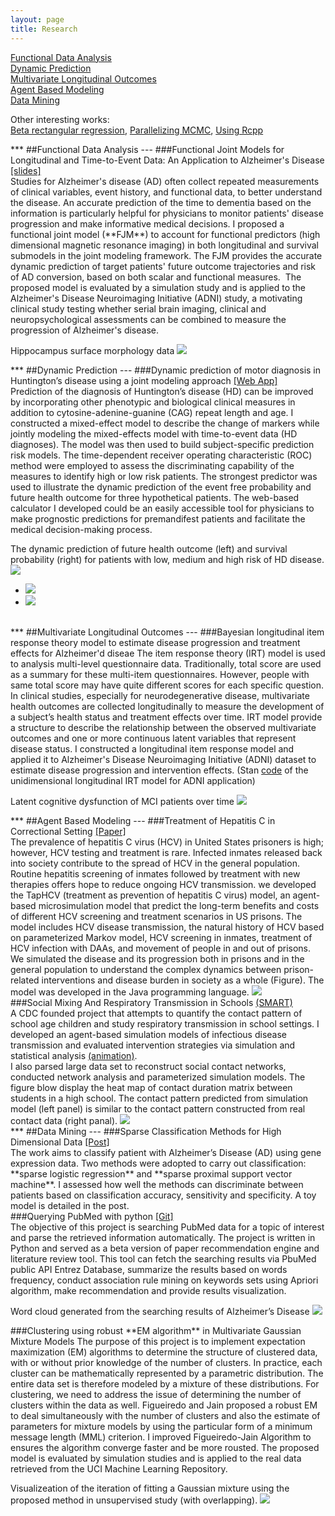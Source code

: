 ```yaml
---
layout: page
title: Research
---
```


[Functional Data Analysis](#FDA)<br>
[Dynamic Prediction](#DP)<br>
[Multivariate Longitudinal Outcomes](#MLT)<br>
[Agent Based Modeling](#ABM)<br>
[Data Mining](#DM)<br>

Other interesting works: <br>
<a href="{{ site.url }}/2016/04/Beta-Regression/" target="_blank">Beta rectangular regression</a>, 
<a href="{{ site.url }}/2016/10/Parallelizing-MCMC/" target="_blank">Parallelizing MCMC</a>, 
<a href="https://github.com/kan-li/Rcpp-arms.git" target="_blank">Using Rcpp</a>

<span id="FDA">
***
##Functional Data Analysis
---
</span>

<span id="FJM">
###Functional Joint Models for Longitudinal and Time-to-Event Data: An Application to Alzheimer's Disease <a href="files/2016JSM.pdf" target="_blank">[slides]</a> <br>
Studies for Alzheimer's disease (AD) often collect repeated measurements of clinical variables, event history, and functional data, to better understand the disease. An accurate prediction of the time to dementia based on the information is particularly helpful for physicians to monitor patients' disease progression and make informative medical decisions. I proposed a functional joint model (**FJM**) to account for functional predictors (high dimensional magnetic resonance imaging) in both longitudinal and survival submodels in the joint modeling framework. The FJM provides the accurate dynamic prediction of target patients' future outcome trajectories and risk of AD conversion, based on both scalar and functional measures.  The proposed model is evaluated by a simulation study and is applied to the Alzheimer's Disease Neuroimaging Initiative (ADNI) study, a motivating clinical study testing whether serial brain imaging, clinical and neuropsychological assessments can be combined to measure the progression of Alzheimer's disease.

Hippocampus surface morphology data
<img src="files/Hippo_HRD.png" id="mainImg0" class="mainImgStyle">
</span>
<br>


<span id="DP">
***
##Dynamic Prediction
---
</span>

<span id="PREDICT_HD">
###Dynamic prediction of motor diagnosis in Huntington’s disease using a joint modeling approach <a href="https://kanli.shinyapps.io/HD_prediction/" target="_blank">[Web App]</a> <br>
Prediction of the diagnosis of Huntington’s disease (HD) can be improved by incorporating other phenotypic and biological clinical measures in addition to cytosine-adenine-guanine (CAG) repeat length and age. I constructed a mixed-effect model to describe the change of markers while jointly modeling the mixed-effects model with time-to-event data (HD diagnoses). The model was then used to build subject-specific prediction risk models. The time-dependent receiver operating characteristic (ROC) method were employed to assess the discriminating capability of the measures to identify high or low risk patients. The strongest predictor was used to illustrate the dynamic prediction of the event free probability and future health outcome for three hypothetical patients. The web-based calculator I developed could be an easily accessible tool for physicians to make prognostic predictions for premandifest patients and facilitate the medical decision-making process.

The dynamic prediction of future health outcome (left) and survival probability (right) for patients with low, medium and high risk of HD disease.
<img src="files/PREDIC_HD_fig2.png" id="mainImg1" class="mainImgStyle">
<div id="div1" onclick="changeImg(event,'mainImg1')" class="imgStyle">
	<ul class="imgStyle"> 
	   	<li class="imgStyle"><img src="files/PREDIC_HD_fig2.png"/></li>
	    <li class="imgStyle"><img src="files/PREDIC_HD_fig3.png"/></li>
	</ul>
</div>
</span>
<br>


<span id="MLT">
***
##Multivariate Longitudinal Outcomes
---
</span>

<span id="IRT">
###Bayesian longitudinal item response theory model to estimate disease progression and treatment effects for Alzheimer'd diseae 
The item response theory (IRT) model is used to analysis multi-level questionnaire data. Traditionally, total score are used as a summary for these multi-item questionnaires. However, people with same total score may have quite different scores for each specific question. In clinical studies, especially for neurodegenerative disease, multivariate health outcomes are collected longitudinally to measure the development of a subject’s health status and treatment effects over time. IRT model provide a structure to describe the relationship between the observed multivariate outcomes and one or more continuous latent variables that represent disease status. I constructed a longitudinal item response model and applied it to Alzheimer's Disease Neuroimaging Initiative (ADNI) dataset to estimate disease progression and intervention effects. (Stan <a href="files/LIRT_ADNI.stan" target="_blank">code</a> of the unidimensional longitudinal IRT model for ADNI application)

Latent cognitive dysfunction of MCI patients over time
<img src="files/Traject_MCI.png" id="mainImg2" class="mainImgStyle">
</span>
<br>


<span id="ABM">
***
##Agent Based Modeling
---
</span>

<span id="HepC">
###Treatment of Hepatitis C in Correctional Setting <a href="https://www.ncbi.nlm.nih.gov/pmc/articles/PMC4854298/" target="_blank">[Paper]</a><br>
The prevalence of hepatitis C virus (HCV) in United States prisoners is high; however, HCV testing and treatment is rare. Infected inmates released back into society contribute to the spread of HCV in the general population. Routine hepatitis screening of inmates followed by treatment with new therapies offers hope to reduce ongoing HCV transmission. we developed the TapHCV (treatment as prevention of hepatitis C virus) model, an agent-based microsimulation model that predict the long-term benefits and costs of different HCV screening and treatment scenarios in US prisons. The model includes HCV disease transmission, the natural history of HCV based on parameterized Markov model, HCV screening in inmates, treatment of HCV infection with DAAs, and movement of people in and out of prisons. We simulated the disease and its progression both in prisons and in the general population to understand the complex dynamics between prison-related interventions and disease burden in society as a whole (Figure). The model was developed in the Java programming language.

<img src="files/HCV.png" id="mainImg3" class="mainImgStyle">
</span>
<br>

<span id="SMART">
###Social Mixing And Respiratory Transmission in Schools <a href="http://smart.pitt.edu/" target="_blank">(SMART)</a><br>
A CDC founded project that attempts to quantify the contact pattern of school age children and study respiratory transmission in school settings. I developed an agent-based simulation models of infectious disease transmission and evaluated intervention strategies via simulation and statistical analysis <a href="http://www.smart.pitt.edu/archive/simudemo/bhhs.swf.html" target="_blank">(animation)</a>.<br>
I also parsed large data set to reconstruct social contact networks, conducted network analysis and parameterized simulation models. The figure blow display the heat map of contact duration matrix between students in a high school. The contact pattern predicted from  simulation model (left panel) is similar to the contact pattern constructed from real contact data (right panal).

<img src="files/SMART.png" id="mainImg4" class="mainImgStyle">
</span>
<br>

<span id="DM">
***
##Data Mining
---
</span>

<span id="sparseSVM">
###Sparse Classification Methods for High Dimensional Data <a href="{{site.url }}/2016/08/Sparse-classification/" target="_blank">[Post]</a><br>
The work aims to classify patient with Alzheimer’s Disease (AD) using gene expression data. Two methods were adopted to carry out classification: **sparse logistic regression** and **sparse proximal support vector machine**. I assessed how well the methods can discriminate between patients based on classification accuracy, sensitivity and specificity. A toy model is detailed in the post.
</span>
<br>

<span id="PubMed">
###Querying PubMed with python <a href="https://github.com/kan-li/SearchPubMed.git" target="_blank">[Git]</a><br>
The objective of this project is searching PubMed data for a topic of interest and parse the retrieved information automatically.  The project is written in Python and served as a beta version of paper recommendation engine and literature review tool. This tool can fetch the searching results via PbuMed public API Entrez Database, summarize the results based on words frequency, conduct association rule mining on keywords sets using Apriori algorithm, make recommendation and provide results visualization. 

Word cloud generated from the searching results of Alzheimer’s Disease
<img src="files/wordcloud_AD.png" id="mainImg5" class="mainImgStyle">
</span>
<br>


<span id="EMcluster">
###Clustering using robust **EM algorithm** in Multivariate Gaussian Mixture Models 
The purpose of this project is to implement expectation maximization (EM) algorithms to determine the structure of clustered data, with or without prior knowledge of the number of clusters. In practice, each cluster can be mathematically represented by a parametric distribution. The entire data set is therefore modeled by a mixture of these distributions.
For clustering, we need to address the issue of determining the number of clusters within the data as well.  Figueiredo and Jain proposed a robust EM to deal simultaneously with the number of clusters and also the estimate of parameters for mixture models by using the particular form of a minimum message length (MML) criterion. I improved Figueiredo-Jain Algorithm to ensures the algorithm converge faster and be more rousted. The proposed model is evaluated by simulation studies and is applied to the real data retrieved from the UCI Machine Learning Repository. 

Visualizeation of the iteration of fitting a Gaussian mixture using the proposed method in unsupervised study (with overlapping). 
<img src="files/EMcluster.png" id="mainImg5" class="mainImgStyle">
</span>
<br>



<script type="text/javascript">
	function changeImg(event, mainimg)
	{
		event = event || window.event;
		var targetElement = event.target || event.srcElement;
		document.getElementById(mainimg).src = targetElement.getAttribute("src");
	}
</script>
